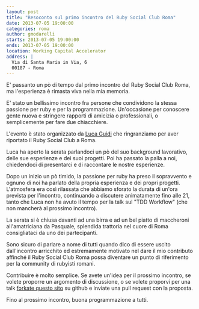 ```yaml
---
layout: post
title: "Resoconto sul primo incontro del Ruby Social Club Roma"
date: 2013-07-05 19:00:00
categories: roma
author: gmodarelli
starts: 2013-07-05 19:00:00
ends: 2013-07-05 19:00:00
location: Working Capital Accelerator
address: |
  Via di Santa Maria in Via, 6
  00187 - Roma
---
```



E' passanto un pò di tempo dal primo incontro del Ruby Social Club Roma, ma l'esperienza è rimasta viva nella mia memoria.

E' stato un bellissimo incontro fra persone che condividono la stessa passione per ruby e per la programmazione. Un'occasione per
conoscere gente nuova e stringere rapporti di amicizia o professionali, o semplicemente per fare due chiacchiere.

L'evento &egrave; stato organizzato da [Luca Guidi](http://lucaguidi.com/about.html) che ringranziamo per aver riportato il Ruby Social Club a Roma.

Luca ha aperto la serata parlandoci un p&ograve; del suo background lavorativo, delle sue esperienze e dei suoi progetti. Poi ha passato la palla a noi, chiedendoci di presentarci e
di raccontare le nostre esperienze.

Dopo un inizio un p&ograve; timido, la passione per ruby ha preso il sopravvento e ognuno di noi ha parlato della propria esperienza e dei propri progetti. L'atmosfera era così 
rilassata che abbiamo sforato la durata di un'ora prevista per l'incontro, continuando a discutere animatamente fino alle 21, tanto che Luca non ha avuto il tempo per la talk sul
"TDD Workflow" (che non mancher&agrave; al prossimo incontro).

La serata si &egrave; chiusa davanti ad una birra e ad un bel piatto di maccheroni all'amatriciana da Pasquale, splendida trattoria nel cuore di Roma consigliataci da uno dei partecipanti.

Sono sicuro di parlare a nome di tutti quando dico di essere uscito dall'incontro arricchito ed estremamente motivato nel dare il mio contributo affinch&eacute; il
Ruby Social Club Roma possa diventare un punto di riferimento per la community di rubyisti romani.

Contribuire &egrave; molto semplice. Se avete un'idea per il prossimo incontro, se volete proporre un argomento di discussione, o se volete proporvi per una talk
[forkate questo sito](https://github.com/jodosha/rubysocialclub) su github e inviate una pull request con la proposta.

Fino al prossimo incontro, buona programmazione a tutti.
